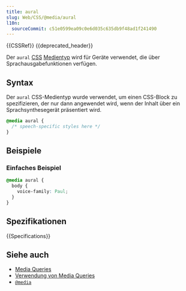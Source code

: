 ```yaml
---
title: aural
slug: Web/CSS/@media/aural
l10n:
  sourceCommit: c51e0599ea09c0e6d035c635db9f48ad1f241490
---
```


{{CSSRef}} {{deprecated_header}}

Der `aural` [CSS](/de/docs/Web/CSS) [Medientyp](/de/docs/Web/CSS/@media#media_types) wird für Geräte verwendet, die über Sprachausgabefunktionen verfügen.

## Syntax

Der `aural` CSS-Medientyp wurde verwendet, um einen CSS-Block zu spezifizieren, der nur dann angewendet wird, wenn der Inhalt über ein Sprachsynthesegerät präsentiert wird.

```css
@media aural {
  /* speech-specific styles here */
}
```

## Beispiele

### Einfaches Beispiel

```css
@media aural {
  body {
    voice-family: Paul;
  }
}
```

## Spezifikationen

{{Specifications}}

## Siehe auch

- [Media Queries](/de/docs/Web/CSS/CSS_media_queries)
- [Verwendung von Media Queries](/de/docs/Web/CSS/CSS_media_queries/Using_media_queries)
- [`@media`](/de/docs/Web/CSS/@media)
